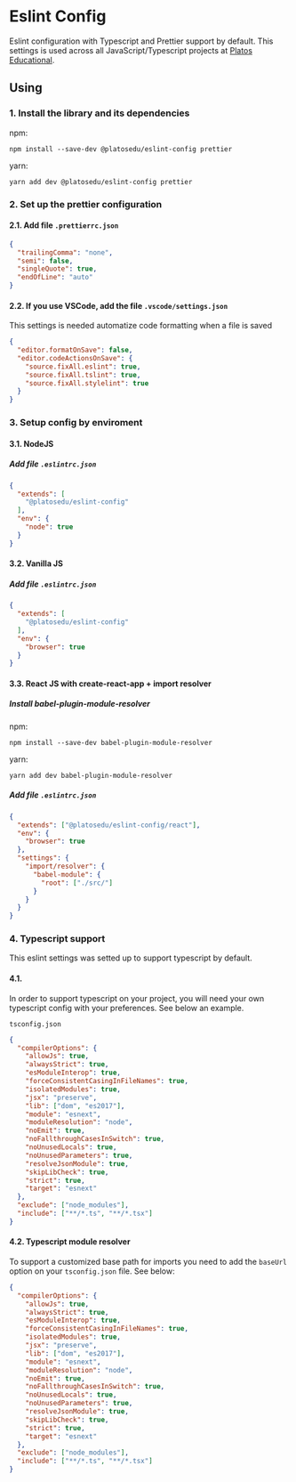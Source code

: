 # Eslint Config
Eslint configuration with Typescript and Prettier support by default. This settings is used across all JavaScript/Typescript projects at [Platos Educational](http://www.platosedu.com.br/).

## Using

### 1. Install the library and its dependencies

npm:
```shell
npm install --save-dev @platosedu/eslint-config prettier
```

yarn: 
```shell
yarn add dev @platosedu/eslint-config prettier
```

### 2. Set up the prettier configuration
#### 2.1. Add file `.prettierrc.json`
```json
{
  "trailingComma": "none",
  "semi": false,
  "singleQuote": true,
  "endOfLine": "auto"
}
```

#### 2.2. If you use VSCode, add the file `.vscode/settings.json`
This settings is needed automatize code formatting when a file is saved
```json
{
  "editor.formatOnSave": false,
  "editor.codeActionsOnSave": {
    "source.fixAll.eslint": true,
    "source.fixAll.tslint": true,
    "source.fixAll.stylelint": true
  }
}
```

### 3. Setup config by enviroment

#### 3.1. NodeJS
##### Add file `.eslintrc.json`
```json
{
  "extends": [
    "@platosedu/eslint-config"
  ],
  "env": {
    "node": true
  }
}
```

#### 3.2. Vanilla JS
##### Add file `.eslintrc.json`
```json
{
  "extends": [
    "@platosedu/eslint-config"
  ],
  "env": {
    "browser": true
  }
}
```

#### 3.3. React JS with create-react-app + import resolver
##### Install babel-plugin-module-resolver
npm:
```shell
npm install --save-dev babel-plugin-module-resolver
```

yarn:
```shell
yarn add dev babel-plugin-module-resolver
```

##### Add file `.eslintrc.json`
```json
{
  "extends": ["@platosedu/eslint-config/react"],
  "env": {
    "browser": true
  },
  "settings": {
    "import/resolver": {
      "babel-module": {
        "root": ["./src/"]
      }
    }
  }
}
```

### 4. Typescript support
This eslint settings was setted up to support typescript by default.

#### 4.1.
In order to support typescript on your project, you will need your own typescript config with your preferences. See below an example.

`tsconfig.json`
```json
{
  "compilerOptions": {
    "allowJs": true,
    "alwaysStrict": true,
    "esModuleInterop": true,
    "forceConsistentCasingInFileNames": true,
    "isolatedModules": true,
    "jsx": "preserve",
    "lib": ["dom", "es2017"],
    "module": "esnext",
    "moduleResolution": "node",
    "noEmit": true,
    "noFallthroughCasesInSwitch": true,
    "noUnusedLocals": true,
    "noUnusedParameters": true,
    "resolveJsonModule": true,
    "skipLibCheck": true,
    "strict": true,
    "target": "esnext"
  },
  "exclude": ["node_modules"],
  "include": ["**/*.ts", "**/*.tsx"]
}
```

#### 4.2. Typescript module resolver
To support a customized base path for imports you need to add the `baseUrl` option on your `tsconfig.json` file. See below:

```json
{
  "compilerOptions": {
    "allowJs": true,
    "alwaysStrict": true,
    "esModuleInterop": true,
    "forceConsistentCasingInFileNames": true,
    "isolatedModules": true,
    "jsx": "preserve",
    "lib": ["dom", "es2017"],
    "module": "esnext",
    "moduleResolution": "node",
    "noEmit": true,
    "noFallthroughCasesInSwitch": true,
    "noUnusedLocals": true,
    "noUnusedParameters": true,
    "resolveJsonModule": true,
    "skipLibCheck": true,
    "strict": true,
    "target": "esnext"
  },
  "exclude": ["node_modules"],
  "include": ["**/*.ts", "**/*.tsx"]
}
```